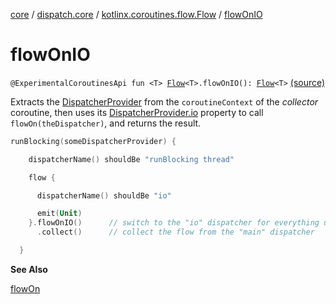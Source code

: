 [core](../../index.md) / [dispatch.core](../index.md) / [kotlinx.coroutines.flow.Flow](index.md) / [flowOnIO](./flow-on-i-o.md)

# flowOnIO

`@ExperimentalCoroutinesApi fun <T> `[`Flow`](https://kotlin.github.io/kotlinx.coroutines/kotlinx-coroutines-core/kotlinx.coroutines.flow/-flow/index.html)`<T>.flowOnIO(): `[`Flow`](https://kotlin.github.io/kotlinx.coroutines/kotlinx-coroutines-core/kotlinx.coroutines.flow/-flow/index.html)`<T>` [(source)](https://github.com/RBusarow/Dispatch/tree/master/core/src/main/java/dispatch/core/Flow.kt#L45)

Extracts the [DispatcherProvider](../-dispatcher-provider/index.md) from the `coroutineContext` of the *collector* coroutine,
then uses its [DispatcherProvider.io](../-dispatcher-provider/io.md) property to call `flowOn(theDispatcher)`,
and returns the result.

``` kotlin
runBlocking(someDispatcherProvider) {

    dispatcherName() shouldBe "runBlocking thread"

    flow {

      dispatcherName() shouldBe "io"

      emit(Unit)
    }.flowOnIO()      // switch to the "io" dispatcher for everything upstream
      .collect()      // collect the flow from the "main" dispatcher

  }
```

**See Also**

[flowOn](https://kotlin.github.io/kotlinx.coroutines/kotlinx-coroutines-core/kotlinx.coroutines.flow/flow-on.html)


